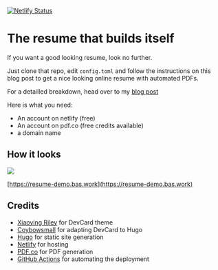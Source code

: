 [![Netlify Status](https://api.netlify.com/api/v1/badges/123d76be-e582-4666-a10c-87ef6f51e31b/deploy-status)](https://app.netlify.com/sites/imaginative-cendol-6f2619/deploys?branch=main)

# The resume that builds itself

If you want a good looking resume, look no further.

Just clone that repo, edit `config.toml` and follow the instructions on this blog post to get a nice looking online resume with automated PDFs.

For a detailled breakdown, head over to my [blog post](https://bas.codes/posts/github-actions-resume)

Here is what you need:

- An account on netlify (free)
- An account on pdf.co (free credits available)
- a domain name 

## How it looks

![](screenshot.png)

[https://resume-demo.bas.work](https://resume-demo.bas.work)


## Credits

- [Xiaoying Riley](https://themes.3rdwavemedia.com/bootstrap-templates/resume/devcard-bootstrap-5-vcard-portfolio-template-for-software-developers/) for DevCard theme
- [Coybowsmall](https://github.com/cowboysmall-tools/hugo-devresume-theme) for adapting DevCard to Hugo
- [Hugo](https://github.com/gohugoio/hugo) for static site generation
- [Netlify](https://netlify.com) for hosting
- [PDF.co](https://pdf.co) for PDF generation
- [GitHub Actions](https://github.com/features/actions) for automating the deployment
